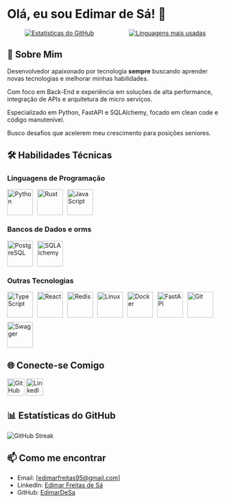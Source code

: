 # Olá, eu sou Edimar de Sá! 👋

<div align="center">
  <div style="display: flex; justify-content: space-around; align-items: center; flex-wrap: no-wrap;">
    <a href="https://github.com/EdimarDeSa/">
      <img src="https://github-readme-stats.vercel.app/api?username=EdimarDeSa&count_private=true&show_icons=true&theme=tokyonight&hide_border=true&include_all_commits=true" alt="Estatísticas do GitHub">
    </a>
    <a href="https://github.com/EdimarDeSa/">
      <img src="https://github-readme-stats.vercel.app/api/top-langs/?username=EdimarDeSa&theme=tokyonight&hide_border=true&exclude_repo=vim_files,PydeChat&layout=compact&card_width=375" alt="Linguagens mais usadas">
    </a>
  </div>
</div>

## 🚀 Sobre Mim
<p> Desenvolvedor apaixonado por tecnologia <strong>sempre</strong> buscando aprender novas tecnologias e melhorar minhas habilidades.  </p>
<p> Com foco em Back-End e experiência em soluções de alta performance, integração de APIs e arquitetura de micro serviços. </p>
<p> Especializado em Python, FastAPI e SQLAlchemy, focado em clean code e código manutenível. </p>
<p> Busco desafios que acelerem meu crescimento para posições seniores. </p>

## 🛠 Habilidades Técnicas

### Linguagens de Programação
<div style="display: flex; flex-wrap: wrap; gap: 10px;">
  <img src="https://cdn.jsdelivr.net/gh/devicons/devicon/icons/python/python-original-wordmark.svg" width="60" title="Python"/>
  <img src="https://cdn.jsdelivr.net/gh/devicons/devicon@latest/icons/rust/rust-original.svg" width="60" title="Rust"/>
  <img src="https://cdn.jsdelivr.net/gh/devicons/devicon/icons/javascript/javascript-original.svg" width="60" title="JavaScript"/>
</div>

### Bancos de Dados e orms
<div style="display: flex; flex-wrap: wrap; gap: 10px;">
  <img src="https://cdn.jsdelivr.net/gh/devicons/devicon@latest/icons/postgresql/postgresql-original.svg" width="60" title="PostgreSQL"/>
  <img src="https://cdn.jsdelivr.net/gh/devicons/devicon@latest/icons/sqlalchemy/sqlalchemy-original.svg" width="60" title="SQLAlchemy"/>
</div>

### Outras Tecnologias
<div style="display: flex; flex-wrap: wrap; gap: 10px;">
  <img src="https://cdn.jsdelivr.net/gh/devicons/devicon@latest/icons/typescript/typescript-original.svg" width="60" title="TypeScript"/>
  <img src="https://cdn.jsdelivr.net/gh/devicons/devicon@latest/icons/react/react-original.svg" width="60" title="React"/>
  <img src="https://cdn.jsdelivr.net/gh/devicons/devicon@latest/icons/redis/redis-original-wordmark.svg" width="60" title="Redis"/>
  <img src="https://cdn.jsdelivr.net/gh/devicons/devicon@latest/icons/linux/linux-original.svg" width="60" title="Linux"/>
  <img src="https://cdn.jsdelivr.net/gh/devicons/devicon@latest/icons/docker/docker-original-wordmark.svg" width="60" title="Docker"/>
  <img src="https://cdn.jsdelivr.net/gh/devicons/devicon@latest/icons/fastapi/fastapi-plain-wordmark.svg" width="60" title="FastAPI"/>
  <img src="https://cdn.jsdelivr.net/gh/devicons/devicon@latest/icons/git/git-original-wordmark.svg" width="60" title="Git"/>
  <img src="https://cdn.jsdelivr.net/gh/devicons/devicon@latest/icons/swagger/swagger-original.svg" width="60" title="Swagger"/>
</div>

## 🌐 Conecte-se Comigo

[<img src="https://cdn.jsdelivr.net/gh/devicons/devicon/icons/github/github-original-wordmark.svg" width="40" alt="GitHub"/>](https://github.com/EdimarDeSa)
[<img src="https://cdn.jsdelivr.net/gh/devicons/devicon/icons/linkedin/linkedin-original.svg" width="40" alt="LinkedIn"/>](https://www.linkedin.com/in/edimar-freitas-de-sá/)

## 📊 Estatísticas do GitHub

![GitHub Streak](https://streak-stats.demolab.com?user=EdimarDeSa&theme=tokyonight&hide_border=true)

## 📫 Como me encontrar

- Email: [edimarfreitas95@gmail.com]
- LinkedIn: [Edimar Freitas de Sá](https://www.linkedin.com/in/edimar-freitas-de-sá/)
- GitHub: [EdimarDeSa](https://github.com/EdimarDeSa)
